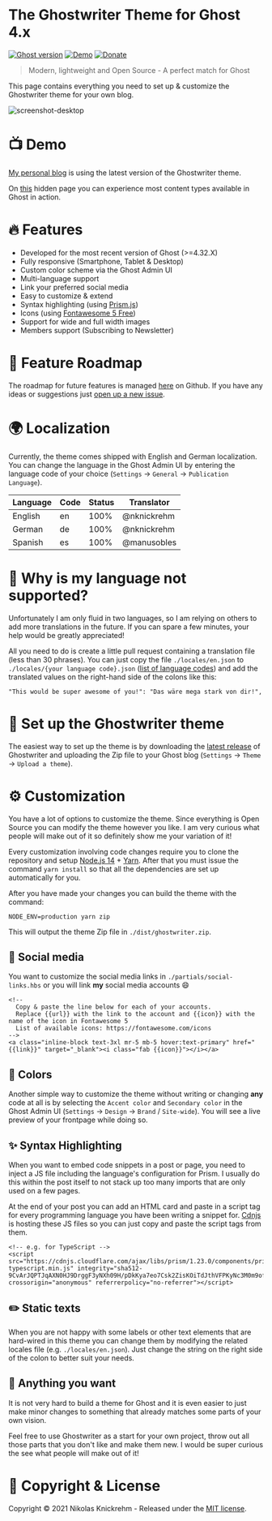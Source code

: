# The Ghostwriter Theme for Ghost 4.x

[![Ghost version](https://img.shields.io/badge/Ghost-4.x-brightgreen)](https://github.com/TryGhost/Ghost)
[![Demo](https://img.shields.io/badge/Demo-Online-yellow.svg)](https://nikolas-knickrehm.ghost.io/)
[![Donate](https://img.shields.io/badge/Donate-PayPal-blue.svg)](https://www.paypal.me/nikolasknickrehm)

> Modern, lightweight and Open Source - A perfect match for Ghost 

This page contains everything you need to set up & customize the Ghostwriter theme for your own blog.

![screenshot-desktop](https://github.com/nknickrehm/Ghostwriter/raw/main/assets/screenshot-desktop.png)

# 📺 Demo
[My personal blog](https://nikolas-knickrehm.ghost.io) is using the latest version of the Ghostwriter theme. 

On [this](https://nikolas-knickrehm.ghost.io/test-page/) hidden page you can experience most content types available in Ghost in action.

# 🔥 Features
* Developed for the most recent version of Ghost (>=4.32.X)
* Fully responsive (Smartphone, Tablet & Desktop)
* Custom color scheme via the Ghost Admin UI
* Multi-language support
* Link your preferred social media  
* Easy to customize & extend
* Syntax highlighting (using [Prism.js](https://prismjs.com/index.html))
* Icons (using [Fontawesome 5 Free](https://fontawesome.com/))
* Support for wide and full width images
* Members support (Subscribing to Newsletter)

# 🔮 Feature Roadmap
The roadmap for future features is managed [here](https://github.com/nknickrehm/Ghostwriter/projects/1) on Github. 
If you have any ideas or suggestions just [open up a new issue](https://github.com/nknickrehm/Ghostwriter/issues/new).

# 🌍 Localization
Currently, the theme comes shipped with English and German localization. You can change the language in the Ghost Admin UI by entering the language code of your choice (`Settings` -> `General` -> `Publication Language`).

| Language | Code | Status | Translator  |
|----------|------|--------|-------------|
| English  | en   | 100%   | @nknickrehm |
| German   | de   | 100%   | @nknickrehm |
| Spanish  | es   | 100%   | @manusobles |

# 🙏 Why is my language not supported?
Unfortunately I am only fluid in two languages, so I am relying on others to add more translations in the future. If you can spare a few minutes, your help would be greatly appreciated!

All you need to do is create a little pull request containing a translation file (less than 30 phrases). You can just copy the file `./locales/en.json` to `./locales/{your language code}.json` ([list of language codes](https://en.wikipedia.org/wiki/List_of_ISO_639-1_codes)) and add the translated values on the right-hand side of the colons like this:
```
"This would be super awesome of you!": "Das wäre mega stark von dir!",
```

# 🚀 Set up the Ghostwriter theme
The easiest way to set up the theme is by downloading the [latest release](https://github.com/nknickrehm/Ghostwriter/releases/latest) of Ghostwriter and uploading the Zip file to your Ghost blog (`Settings` -> `Theme` -> `Upload a theme`).

# ⚙️ Customization
You have a lot of options to customize the theme. Since everything is Open Source you can modify the theme however you like. I am very curious what people will make out of it so definitely show me your variation of it!

Every customization involving code changes require you to clone the repository and setup [Node.js 14](https://nodejs.org/en/download/) + [Yarn](https://classic.yarnpkg.com/en/docs/install/). After that you must issue the command `yarn install` so that all the dependencies are set up automatically for you.

After you have made your changes you can build the theme with the command:
```
NODE_ENV=production yarn zip
```
This will output the theme Zip file in `./dist/ghostwriter.zip`.

## 🔗 Social media
You want to customize the social media links in `./partials/social-links.hbs` or you will link **my** social media accounts 😄

```
<!-- 
  Copy & paste the line below for each of your accounts.
  Replace {{url}} with the link to the account and {{icon}} with the name of the icon in Fontawesome 5
  List of available icons: https://fontawesome.com/icons
-->
<a class="inline-block text-3xl mr-5 mb-5 hover:text-primary" href="{{link}}" target="_blank"><i class="fab {{icon}}"></i></a>
```
## 🌈 Colors
Another simple way to customize the theme without writing or changing **any** code at all is by selecting the `Accent color` and `Secondary color` in the Ghost Admin UI (`Settings` -> `Design` -> `Brand` / `Site-wide`). You will see a live preview of your frontpage while doing so.

## ✨ Syntax Highlighting
When you want to embed code snippets in a post or page, you need to inject a JS file including the language's configuration for Prism. I usually do this within the post itself to not stack up too many imports that are only used on a few pages. 

At the end of your post you can add an HTML card and paste in a script tag for every programming language you have been writing a snippet for. [Cdnjs](https://cdnjs.com/libraries/prism) is hosting these JS files so you can just copy and paste the script tags from them.
```
<!-- e.g. for TypeScript -->
<script src="https://cdnjs.cloudflare.com/ajax/libs/prism/1.23.0/components/prism-typescript.min.js" integrity="sha512-9CvArJQPTJqAXN0HJ9DrggF3yNXh09H/pDkKya7eo7Csk2ZisKOiTdJthVFPKyNc3M0m9ofpgfDwGei0V7pgJw==" crossorigin="anonymous" referrerpolicy="no-referrer"></script>
```

## ✏️ Static texts
When you are not happy with some labels or other text elements that are hard-wired in this theme you can change them by modifying the related locales file (e.g. `./locales/en.json`). Just change the string on the right side of the colon to better suit your needs.

## 🤯 Anything you want
It is not very hard to build a theme for Ghost and it is even easier to just make minor changes to something that already matches some parts of your own vision. 

Feel free to use Ghostwriter as a start for your own project, throw out all those parts that you don't like and make them new. I would be super curious the see what people will make out of it!

# 📄 Copyright & License

Copyright © 2021 Nikolas Knickrehm - Released under the [MIT license](LICENSE).
